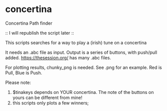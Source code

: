 # concertina
Concertina Path finder


:: I will republish the script later ::



This scripts searches for a way to play a (irish) tune on a concertina

It needs an .abc file as input. Output is a series of buttons, with push/pull added. 
https://thesession.org/  has many .abc files. 

For plotting results, chunky_png is needed. See .png for an example. Red is Pull, Blue is Push.

Please note:  
 1. $tinakeys  depends on YOUR concertina. The note of the buttons on yours can be different from mine!
 2. this scripts only plots a few winners; 
 
